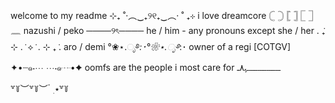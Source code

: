 welcome to my readme
⊹₊ ˚‧︵‿₊୨୧₊‿︵‧ ˚ ₊⊹
i love dreamcore
𓊆 𓊇 𓊈 𓊉 𓉘 𓉝 𓈖
nazushi / peko
────୨ৎ──── 
he / him - any pronouns except she / her
. ݁₊ ⊹ . ݁ ⟡ ݁ . ⊹ ₊ ݁. 
aro / demi 
°❀⋆.ೃ࿔*:･°❀⋆.ೃ࿔*:･
owner of a regi [COTGV]
✦•┈๑⋅⋯ ⋯⋅๑┈•✦
oomfs are the people i most care for
‎ـــــــــــــــــــﮩ٨ـ

꒷꒦︶꒷꒦︶ ๋ ࣭ ⭑꒷꒦
